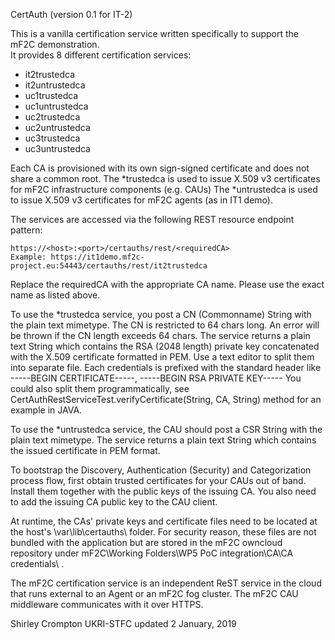 CertAuth (version 0.1 for IT-2)

This is a vanilla certification service written specifically to support the mF2C demonstration.  
It provides 8 different certification services:

- it2trustedca
- it2untrustedca
- uc1trustedca
- uc1untrustedca
- uc2trustedca
- uc2untrustedca
- uc3trustedca
- uc3untrustedca

Each CA is provisioned with its own sign-signed certificate and does not share a common root.
The *trustedca is used to issue X.509 v3 certificates for mF2C infrastructure components (e.g. CAUs)
The *untrustedca is used to issue X.509 v3 certificates for mF2C agents (as in IT1 demo).

The services are accessed via the following REST resource endpoint pattern:

	https://<host>:<port>/certauths/rest/<requiredCA>
	Example: https://it1demo.mf2c-project.eu:54443/certauths/rest/it2trustedca
	
Replace the requiredCA with the appropriate CA name.  Please use the exact name as listed above.

To use the *trustedca service, you post a CN (Commonname) String with the plain text mimetype.
The CN is restricted to 64 chars long.  An error will be thrown if the CN length exceeds 64 chars.
The service returns a plain text String which contains the RSA (2048 length) private key concatenated with the
X.509 certificate formatted in PEM.  Use a text editor to split them into separate file.  Each credentials
is prefixed with the standard header like -----BEGIN CERTIFICATE-----, -----BEGIN RSA PRIVATE KEY-----
You could also split them programmatically, see CertAuthRestServiceTest.verifyCertificate(String, CA, String) 
method for an example in JAVA.

To use the *untrustedca service, the CAU should post a CSR String with the plain text mimetype.
The service returns a plain text String which contains the issued certificate in PEM format.

To bootstrap the Discovery, Authentication (Security) and Categorization process flow, first obtain trusted 
certificates for your CAUs out of band.  Install them together with the public keys of the issuing CA.  You also need to add the issuing CA public key to the CAU client.

At runtime, the CAs' private keys and certificate files need to be located at the host's \var\lib\certauths\ folder.
For security reason, these files are not bundled with the application but are stored in the mF2C owncloud repository
under mF2C\Working Folders\WP5 PoC integration\CA\CA credentials\ .

The mF2C certification service is an independent ReST service in the cloud that runs external to an Agent or an mF2C fog cluster.
The mF2C CAU middleware communicates with it over HTTPS.

Shirley Crompton
UKRI-STFC
updated 2 January, 2019




